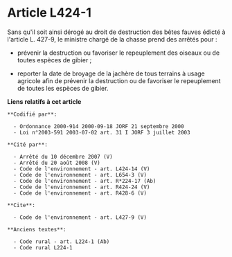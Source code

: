 # Article L424-1

Sans qu'il soit ainsi dérogé au droit de destruction des bêtes fauves édicté à l'article L. 427-9, le ministre chargé de la
chasse prend des arrêtés pour :

- prévenir la destruction ou favoriser le repeuplement des oiseaux ou de toutes espèces de gibier ;

- reporter la date de broyage de la jachère de tous terrains à usage agricole afin de prévenir la destruction ou de favoriser
le repeuplement de toutes les espèces de gibier.

**Liens relatifs à cet article**

	**Codifié par**:

	  - Ordonnance 2000-914 2000-09-18 JORF 21 septembre 2000
	  - Loi n°2003-591 2003-07-02 art. 31 I JORF 3 juillet 2003

	**Cité par**:

	  - Arrêté du 10 décembre 2007 (V)
	  - Arrêté du 20 août 2008 (V)
	  - Code de l'environnement - art. L424-14 (V)
	  - Code de l'environnement - art. L654-3 (V)
	  - Code de l'environnement - art. R*224-17 (Ab)
	  - Code de l'environnement - art. R424-24 (V)
	  - Code de l'environnement - art. R428-6 (V)

	**Cite**:

	  - Code de l'environnement - art. L427-9 (V)

	**Anciens textes**:

	  - Code rural - art. L224-1 (Ab)
	  - Code rural L224-1
